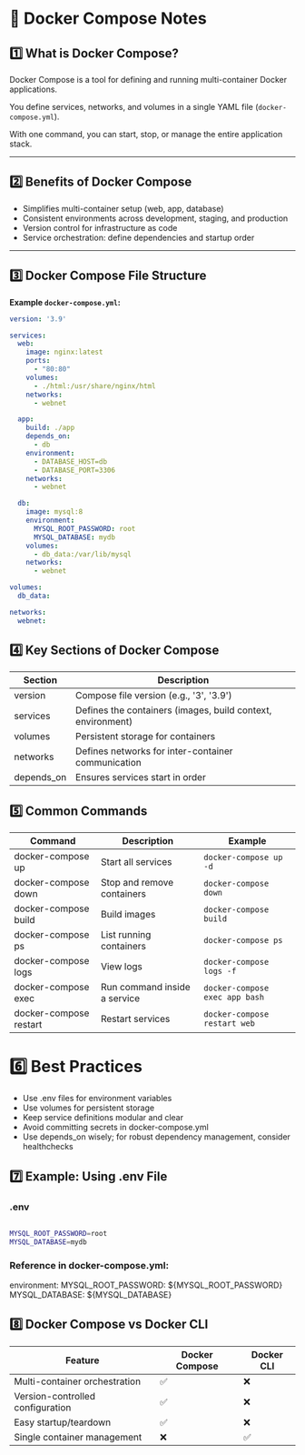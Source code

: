 # 🐳 Docker Compose Notes

## 1️⃣ What is Docker Compose?

Docker Compose is a tool for defining and running multi-container Docker applications.

You define services, networks, and volumes in a single YAML file (`docker-compose.yml`).

With one command, you can start, stop, or manage the entire application stack.

---

## 2️⃣ Benefits of Docker Compose

- Simplifies multi-container setup (web, app, database)  
- Consistent environments across development, staging, and production  
- Version control for infrastructure as code  
- Service orchestration: define dependencies and startup order  

---

## 3️⃣ Docker Compose File Structure

**Example `docker-compose.yml`:**

```yaml
version: '3.9'

services:
  web:
    image: nginx:latest
    ports:
      - "80:80"
    volumes:
      - ./html:/usr/share/nginx/html
    networks:
      - webnet

  app:
    build: ./app
    depends_on:
      - db
    environment:
      - DATABASE_HOST=db
      - DATABASE_PORT=3306
    networks:
      - webnet

  db:
    image: mysql:8
    environment:
      MYSQL_ROOT_PASSWORD: root
      MYSQL_DATABASE: mydb
    volumes:
      - db_data:/var/lib/mysql
    networks:
      - webnet

volumes:
  db_data:

networks:
  webnet:
```

## 4️⃣ Key Sections of Docker Compose


| Section    | Description                                                 |
| ---------- | ----------------------------------------------------------- |
| version    | Compose file version (e.g., '3', '3.9')                     |
| services   | Defines the containers (images, build context, environment) |
| volumes    | Persistent storage for containers                           |
| networks   | Defines networks for inter-container communication          |
| depends_on | Ensures services start in order                             |

## 5️⃣ Common Commands
| Command                | Description                  | Example                        |
| ---------------------- | ---------------------------- | ------------------------------ |
| docker-compose up      | Start all services           | `docker-compose up -d`         |
| docker-compose down    | Stop and remove containers   | `docker-compose down`          |
| docker-compose build   | Build images                 | `docker-compose build`         |
| docker-compose ps      | List running containers      | `docker-compose ps`            |
| docker-compose logs    | View logs                    | `docker-compose logs -f`       |
| docker-compose exec    | Run command inside a service | `docker-compose exec app bash` |
| docker-compose restart | Restart services             | `docker-compose restart web`   |


# 6️⃣ Best Practices

- Use .env files for environment variables
- Use volumes for persistent storage
- Keep service definitions modular and clear
- Avoid committing secrets in docker-compose.yml
- Use depends_on wisely; for robust dependency management, consider healthchecks

## 7️⃣ Example: Using .env File
### .env
```bash

MYSQL_ROOT_PASSWORD=root
MYSQL_DATABASE=mydb
```
### Reference in docker-compose.yml:
environment:
  MYSQL_ROOT_PASSWORD: ${MYSQL_ROOT_PASSWORD}
  MYSQL_DATABASE: ${MYSQL_DATABASE}

## 8️⃣ Docker Compose vs Docker CLI

| Feature                          | Docker Compose | Docker CLI |
| -------------------------------- | -------------- | ---------- |
| Multi-container orchestration    | ✅              | ❌          |
| Version-controlled configuration | ✅              | ❌          |
| Easy startup/teardown            | ✅              | ❌          |
| Single container management      | ❌              | ✅          |
